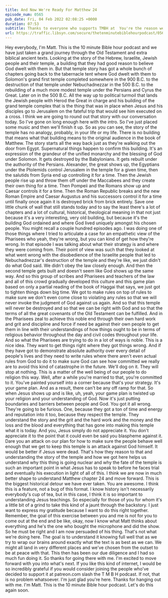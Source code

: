 ```yaml
---
title: And Now We're Ready For Matthew 24
episode_num: 0565
pub_date: Fri, 04 Feb 2022 02:08:25 +0000
duration: 07:53
subtitle: Thanks to everyone who supports TMBH at  You're the reason we can all do this together!  Music written and performed by .
url: https://traffic.libsyn.com/secure/thetenminutebiblehourpodcast/0565_-_And_Now_Were_Ready_For_Matthew_24.mp3
---
```


 Hey everybody, I'm Matt. This is the 10 minute Bible hour podcast and we have just taken a grand journey through the Old Testament and extra biblical ancient texts. Looking at the story of the Hebrew, Israelite, Jewish people and their temple, a building that they had good reason to believe God dwelt with them in. But that temple story has got a whole bunch of chapters going back to the tabernacle tent where God dwelt with them to Solomon's grand first temple completed somewhere in the 900 B.C. to the destruction of that temple under Nebuchadnezzar in the 500 B.C. to the rebuilding of a much more modest temple under the Persians and Cyrus the Great. Later on in the 500 B.C. All the way up to political turmoil that lands the Jewish people with Herod the Great in charge and his building of the grand temple complex that is the thing that was in place when Jesus and his disciples go to Jerusalem on the fateful trip that would see him executed on a cross. I think we are going to round out that story with our conversation today. So I've gone on long enough here with the intro. So I've just placed some music and then we'll finish it up. So as you can see, the story of the temple has no analogy, probably, in your life or my life. There is no building that means what that building means to the original audience in the book of Matthew. The story starts all the way back just as they're walking out the door from Egypt. Supernatural things happen to confirm this building. It's an expression of the grandeur of the unified monarchy and the blessing of God under Solomon. It gets destroyed by the Babylonians. It gets rebuilt under the authority of the Persians. Alexander, the great shows up, the Egyptians under the Ptolemids control Jerusalem in the temple for a given time, then the salutids from Syria end up controlling it for a time. Then the Jewish people rise up and throw them off under the Maccabees and they create their own thing for a time. Then Pompeii and the Romans show up and Caesar controls it for a time. Then the Roman Republic breaks and the new Roman Empire and Caesar Augustus and his successors control it for a time until finally once again it is destroyed brick from brick entirely. Save one little chunk of wall that still stands today and to say the least there's a lot of chapters and a lot of cultural, historical, theological meaning in that not just because it's a very interesting, very old building, but because it's the building God ordained and where God lived uniquely amongst his chosen people. You might recall a couple hundred episodes ago. I was doing one of those things where I tried to articulate a case for an empathetic view of the Pharisees who yeah, they're wrong, but you can kind of get how they're wrong. In that episode I was talking about what their strategy is and where they were coming from. Their point of view was such that they looked at what went wrong with the disobedience of the Israelite people that led to Nebuchadnezzar's destruction of the temple and they're like, we just didn't do what God said. We didn't obey the law closely enough. And then the second temple gets built and doesn't seem like God shows up the same way. And so this group of scribes and Pharisees and teachers of the law and all of this crowd gradually developed this culture and this game plan based on only a partial reading of the book of Haggai that says, we just got to tighten things down big time. We got to make rules on top of rules to make sure we don't even come close to violating any rules so that we will never invoke the judgment of God against us again. And so that this temple will never be destroyed and so that we can be right with God and so that the terms of all the great covenants of the Old Testament can be fulfilled. And in the Pharisees zeal to achieve this noble end through their own hard work and grit and discipline and force if need be against their own people to get them in line with their understandings of how things ought to be in terms of religious behavior throughout the day and civil codes throughout your life. And so what the Pharisees are trying to do in a lot of ways is noble. This is a nice idea. They want to get things right where they got things wrong. And if they have got to demonstrate absolute authority over every detail of people's lives and they need to write rules where there aren't even actual rules from God to do it to make sure God can see how committed we really are to avoid this kind of catastrophe in the future. We'll dog on it. They will stop at nothing. This is a matter of the well being of our people to do religion this way. Well, after a while you're married to that, you're committed to it. You've painted yourself into a corner because that's your strategy. It's your game plan. And as a result, there can't be any off ramp for that. So when Jesus shows up and is like, uh, yeah, your game plan is twisted up your religion and your understanding of God. Now it's just putting boundaries and barriers between people and God. You got it all wrong. They're going to be furious. One, because they got a ton of time and energy and reputation into it too, because they respect the temple. They understand the story and the grit and the hard work and the money and the loss and the blood and everything that has gone into making this temple what it is today. And you, Jesus simply do not appreciate it. You don't appreciate it to the point that it could even be said you blaspheme against it. Dare you an attack on our plan for how to make sure the people behave well enough that we get to keep this temple is an attack against God himself. It would be better if Jesus were dead. That's how they reason to that and understanding the story of the temple and how we got here helps us understand why this thing is going nuclear and why the fate of the temple is such an important point in what Jesus has to speak to before he faces trial and eventually his execution in light of all of this. I think we are now in much better shape to understand Matthew chapter 24 and move forward. This is the biggest historical detour we have ever taken. You are awesome. I think this is a feature, not a bug of this format. I know history isn't necessarily everybody's cup of tea, but in this case, I think it is so important to understanding Jesus teachings. So especially for those of you for whom it's a little bit of a grind to take this kind of a jaunt through the backstory. I just want to express my gratitude because I want to do this right together. Remember, the goal of this exercise between you and me is not for you to come out at the end and be like, okay, now I know what Matt thinks about everything and he's the one who bought the microphone and did the show. So he must be right and I am now persuaded of his thing. That's not what we're doing here. The goal is to understand it knowing full well that as we try to wrap our brains around exactly what the text is as best as we can. We might all land in very different places and we've chosen from the outset to be at peace with that. This then has been our due diligence and I had so much fun doing it. So thanks for going there with me. I'm excited to move forward with you into what's next. If you like this kind of internet, I would be so incredibly grateful if you would consider joining the people who've decided to support it at patreon.com slash the T M B H podcast. If not, that is no problem whatsoever. I'm just glad you're here. Thanks for hanging out with me. I'm Matt. This is the 10 minute Bible hour podcast. Let's do this again soon.